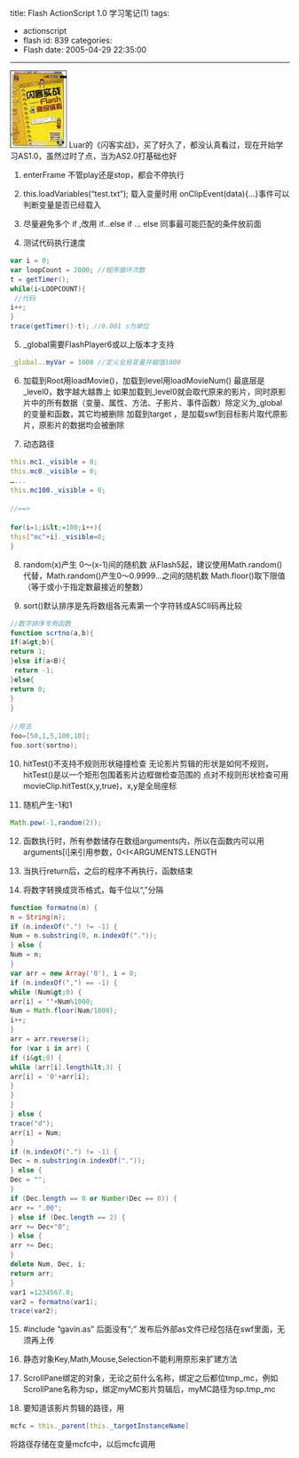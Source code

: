 title: Flash ActionScript 1.0 学习笔记(1)
tags:
  - actionscript
  - flash
id: 839
categories:
  - Flash
date: 2005-04-29 22:35:00
---
![闪客实战](/images/2005/04/29_12750.jpg)
Luar的《闪客实战》，买了好久了，都没认真看过，现在开始学习AS1.0，虽然过时了点，当为AS2.0打基础也好

1. enterFrame 不管play还是stop，都会不停执行

2. this.loadVariables(“test.txt”);
载入变量时用 onClipEvent(data){…}事件可以判断变量是否已经载入

3. 尽量避免多个 if ,改用 if…else if … else
同事最可能匹配的条件放前面

4. 测试代码执行速度
```as
var i = 0;
var loopCount = 2000; //程序循环次数
t = getTimer();
while(i<LOOPCOUNT){
 //代码
i++;
}
trace(getTimer()-t); //0.001 s为单位
```
<!--more-->
5. _global需要FlashPlayer6或以上版本才支持
```as
_global..myVar = 1000 //定义全局变量并赋值1000
```

6. 加载到Root用loadMovie()，加载到level用loadMovieNum()
最底层是_level0，数字越大越靠上
如果加载到_level0就会取代原来的影片，同时原影片中的所有数据（变量、属性、方法、子影片、事件函数）除定义为_global的变量和函数，其它均被删除
加载到target ，是加载swf到目标影片取代原影片，原影片的数据均会被删除

7. 动态路径
```as
this.mc1._visible = 0;
this.mc0._visible = 0;
…...
this.mc100._visible = 0;

//==>

for(i=1;i&lt;=100;i++){
this["mc"+i]._visible=0;
}
```

8. random(x)产生 0～(x-1)间的随机数
从Flash5起，建议使用Math.random()代替，Math.random()产生0～0.9999…之间的随机数
Math.floor()取下限值（等于或小于指定数最接近的整数）

9. sort()默认排序是先将数组各元素第一个字符转成ASCII码再比较
```as
//数字排序专用函数
function scrtno(a,b){
if(a&gt;b){
return 1;
}else if(a<B){
 return -1;
}else{
return 0;
} 
}

//用法
foo=[50,1,5,100,10];
foo.sort(sortno);
```

10. hitTest()不支持不规则形状碰撞检查
无论影片剪辑的形状是如何不规则，hitTest()是以一个矩形包围着影片边框做检查范围的
点对不规则形状检查可用movieClip.hitTest(x,y,true)，x,y是全局座标

11. 随机产生-1和1
```as
Math.pow(-1,random(2));
```

12. 函数执行时，所有参数储存在数组arguments内，所以在函数内可以用arguments[i]来引用参数，0<I<ARGUMENTS.LENGTH

13. 当执行return后，之后的程序不再执行，函数结束

14. 将数字转换成货币格式，每千位以“,”分隔
```as
function formatno(n) {
n = String(n);
if (n.indexOf(".") != -1) {
Num = n.substring(0, n.indexOf("."));
} else {
Num = n;
}
var arr = new Array('0'), i = 0;
if (n.indexOf(",") == -1) {
while (Num&gt;0) {
arr[i] = ''+Num%1000;
Num = Math.floor(Num/1000);
i++;
}
arr = arr.reverse();
for (var i in arr) {
if (i&gt;0) {
while (arr[i].length&lt;3) {
arr[i] = '0'+arr[i];
}
}
}
} else {
trace("d");
arr[i] = Num;
}
if (n.indexOf(".") != -1) {
Dec = n.substring(n.indexOf("."));
} else {
Dec = "";
}
if (Dec.length == 0 or Number(Dec == 0)) {
arr += ".00";
} else if (Dec.length == 2) {
arr += Dec+"0";
} else {
arr += Dec;
}
delete Num, Dec, i;
return arr;
}
var1 =1234567.8;
var2 = formatno(var1);
trace(var2);
```

15. #include “gavin.as” 后面没有“;”
发布后外部as文件已经包括在swf里面，无须再上传

16. 静态对象Key,Math,Mouse,Selection不能利用原形来扩建方法

17. ScrollPane绑定的对象，无论之前什么名称，绑定之后都位tmp_mc，例如ScrollPane名称为sp，绑定myMC影片剪辑后，myMC路径为sp.tmp_mc

18. 要知道该影片剪辑的路径，用
```as
mcfc = this._parent[this._targetInstanceName]
```
将路径存储在变量mcfc中，以后mcfc调用